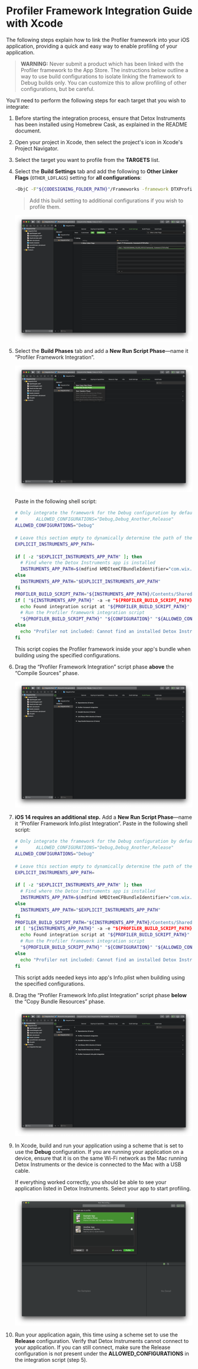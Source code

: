 # Profiler Framework Integration Guide with Xcode

The following steps explain how to link the Profiler framework into your iOS application, providing a quick and easy way to enable profiling of your application.

> **WARNING:** Never submit a product which has been linked with the Profiler framework to the App Store. The instructions below outline a way to use build configurations to isolate linking the framework to Debug builds only. You can customize this to allow profiling of other configurations, but be careful.

You'll need to perform the following steps for each target that you wish to integrate:

1. Before starting the integration process, ensure that Detox Instruments has been installed using Homebrew Cask, as explained in the README document.

2. Open your project in Xcode, then select the project's icon in Xcode's Project Navigator.

3. Select the target you want to profile from the **TARGETS** list.

4. Select the **Build Settings** tab and add the following to **Other Linker Flags** (`OTHER_LDFLAGS`) setting for **all configurations**:

	```bash
	-ObjC -F"${CODESIGNING_FOLDER_PATH}"/Frameworks -framework DTXProfiler
	```

	> Add this build setting to additional configurations if you wish to profile them.

	![Other Linker Flags](Resources/Integration_OtherLinkerFlags.png "Add the Other Linker Flags build setting")

5. Select the **Build Phases** tab and add a **New Run Script Phase**—name it “Profiler Framework Integration”. 

	![New Run Script](Resources/Integration_NewBuildPhase.png "Add new run script and paste the script")

	Paste in the following shell script:

	```bash
	# Only integrate the framework for the Debug configuration by default. Edit this section to integrate with additional configurations. For example, to add the "Debug_Another" and "Release" configurations, set the following line to:
	#       ALLOWED_CONFIGURATIONS="Debug,Debug_Another,Release"
	ALLOWED_CONFIGURATIONS="Debug"

	# Leave this section empty to dynamically determine the path of the Detox Instruments app. If you are seeing issues, point explicitly to the app here.
	EXPLICIT_INSTRUMENTS_APP_PATH=

	if [ -z "$EXPLICIT_INSTRUMENTS_APP_PATH" ]; then
	  # Find where the Detox Instruments app is installed
	  INSTRUMENTS_APP_PATH=$(mdfind kMDItemCFBundleIdentifier="com.wix.DetoxInstruments" | head -n 1)
	else
	  INSTRUMENTS_APP_PATH="$EXPLICIT_INSTRUMENTS_APP_PATH"
	fi
	PROFILER_BUILD_SCRIPT_PATH="${INSTRUMENTS_APP_PATH}/Contents/SharedSupport/Scripts/profiler_build_phase.sh"
	if [ "${INSTRUMENTS_APP_PATH}" -a -e "${PROFILER_BUILD_SCRIPT_PATH}" ]; then
	  echo Found integration script at "${PROFILER_BUILD_SCRIPT_PATH}"
	  # Run the Profiler framework integration script
	  "${PROFILER_BUILD_SCRIPT_PATH}" "${CONFIGURATION}" "${ALLOWED_CONFIGURATIONS}"
	else
	  echo "Profiler not included: Cannot find an installed Detox Instruments app."
	fi
	```
  
	This script copies the Profiler framework inside your app's bundle when building using the specified configurations.

6. Drag the “Profiler Framework Integration” script phase **above** the “Compile Sources” phase.

	![Drag to Top](Resources/Integration_DragToTop.png "Drag the new script to the top of the list")

7. **iOS 14 requires an additional step.** Add a **New Run Script Phase**—name it “Profiler Framework Info.plist Integration”. Paste in the following shell script:

	```bash
	# Only integrate the framework for the Debug configuration by default. Edit this section to integrate with additional configurations. For example, to add the "Debug_Another" and "Release" configurations, set the following line to:
	#       ALLOWED_CONFIGURATIONS="Debug,Debug_Another,Release"
	ALLOWED_CONFIGURATIONS="Debug"

	# Leave this section empty to dynamically determine the path of the Detox Instruments app. If you are seeing issues, point explicitly to the app here.
	EXPLICIT_INSTRUMENTS_APP_PATH=

	if [ -z "$EXPLICIT_INSTRUMENTS_APP_PATH" ]; then
	  # Find where the Detox Instruments app is installed
	  INSTRUMENTS_APP_PATH=$(mdfind kMDItemCFBundleIdentifier="com.wix.DetoxInstruments" | head -n 1)
	else
	  INSTRUMENTS_APP_PATH="$EXPLICIT_INSTRUMENTS_APP_PATH"
	fi
	PROFILER_BUILD_SCRIPT_PATH="${INSTRUMENTS_APP_PATH}/Contents/SharedSupport/Scripts/profiler_info_plist_phase.sh"
	if [ "${INSTRUMENTS_APP_PATH}" -a -e "${PROFILER_BUILD_SCRIPT_PATH}" ]; then
	  echo Found integration script at "${PROFILER_BUILD_SCRIPT_PATH}"
	  # Run the Profiler framework integration script
	  "${PROFILER_BUILD_SCRIPT_PATH}" "${CONFIGURATION}" "${ALLOWED_CONFIGURATIONS}"
	else
	  echo "Profiler not included: Cannot find an installed Detox Instruments app."
	fi
	```
  
	This script adds needed keys into app's Info.plist when building using the specified configurations.

8. Drag the “Profiler Framework Info.plist Integration” script phase **below** the “Copy Bundle Resources” phase.

	![Drag under Compile Sources](Resources/Integration_DragToBottom.png "Drag the new script under Compile Sources")

9. In Xcode, build and run your application using a scheme that is set to use the **Debug** configuration. If you are running your application on a device, ensure that it is on the same Wi-Fi network as the Mac running Detox Instruments or the device is connected to the Mac with a USB cable.

	If everything worked correctly, you should be able to see your application listed in Detox Instruments. Select your app to start profiling.

	![Discovered](Resources/Integration_Discovered.png "Detox Instruments lists your app")

10. Run your application again, this time using a scheme set to use the **Release** configuration. Verify that Detox Instruments cannot connect to your application. If you can still connect, make sure the Release configuration is not present under the **ALLOWED_CONFIGURATIONS** in the integration script (step 5).

